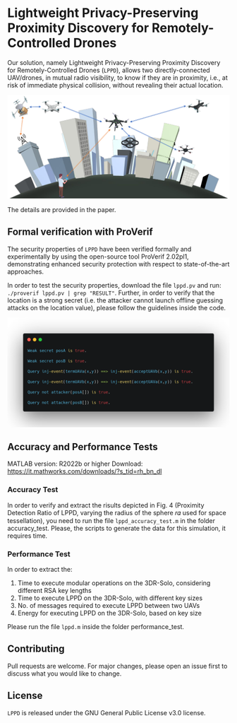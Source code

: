 # Lightweight Privacy-Preserving Proximity Discovery for Remotely-Controlled Drones

Our solution, namely Lightweight Privacy-Preserving Proximity Discovery for Remotely-Controlled Drones (``LPPD``), allows two directly-connected UAV/drones, in mutual radio visibility, to know if they are in proximity, i.e., at risk of immediate physical collision, without revealing their actual location.

<p align="center">
  <img src="./figures/scenario_mys.png" alt="LPPD" width="900">
</p>

The details are provided in the paper.

## Formal verification with ProVerif
The security properties of ``LPPD`` have been verified formally and experimentally by using the open-source tool ProVerif 2.02pl1, demonstrating enhanced security protection with respect to state-of-the-art approaches.

In order to test the security properties, download the file ```lppd.pv``` and run: ```./proverif lppd.pv | grep "RESULT"```.
Further, in order to verify that the location is a strong secret (i.e. the attacker cannot launch offline guessing attacks on the location value), please follow the guidelines inside the code.

<p align="center">
  <img src="./figures/proverif.png" alt="LPPD" width="800">
</p>

## Accuracy and Performance Tests

MATLAB version: R2022b or higher
Download: https://it.mathworks.com/downloads/?s_tid=rh_bn_dl

### Accuracy Test
In order to verify and extract the risults depicted in Fig. 4 (Proximity Detection Ratio of LPPD, varying the radius of the sphere 𝑟𝛼 used for space tessellation), you need to run the file ```lppd_accuracy_test.m``` in the folder accuracy_test.
Please, the scripts to generate the data for this simulation, it requires time.

### Performance Test
In order to extract the:
1) Time to execute modular operations on the 3DR-Solo, considering different RSA key lengths
2) Time to execute LPPD on the 3DR-Solo, with different key sizes
3) No. of messages required to execute LPPD between two UAVs
4) Energy for executing LPPD on the 3DR-Solo, based on key size

Please run the file ```lppd.m``` inside the folder performance_test.

## Contributing
Pull requests are welcome. For major changes, please open an issue first to discuss what you would like to change.

## License
``LPPD`` is released under the GNU General Public License v3.0 license.
